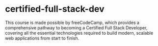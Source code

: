 # certified-full-stack-dev
This course is made possible by freeCodeCamp, which provides a comprehensive pathway to becoming a Certified Full Stack Developer, covering all the essential technologies required to build modern, scalable web applications from start to finish.
